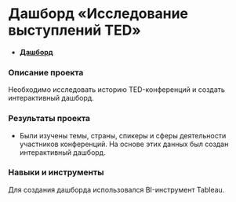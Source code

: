 # Дашборд «Исследование выступлений TED»

- **[Дашборд](https://public.tableau.com/app/profile/aleksandr.shevtsov/viz/analys_TED_conference/TED)**

### Описание проекта
Необходимо исследовать историю TED-конференций и создать интерактивный дашборд.

### Результаты проекта
- Были изучены темы, страны, спикеры и сферы деятельности участников конференций. На основе этих данных был создан интерактивный дашборд.

### Навыки и инструменты
Для создания дашборда использовался BI-инструмент Tableau.
